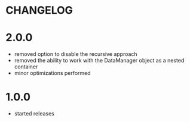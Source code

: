 CHANGELOG
=========

2.0.0
=====

* removed option to disable the recursive approach
* removed the ability to work with the DataManager object as a nested container
* minor optimizations performed

1.0.0
=====

* started releases
